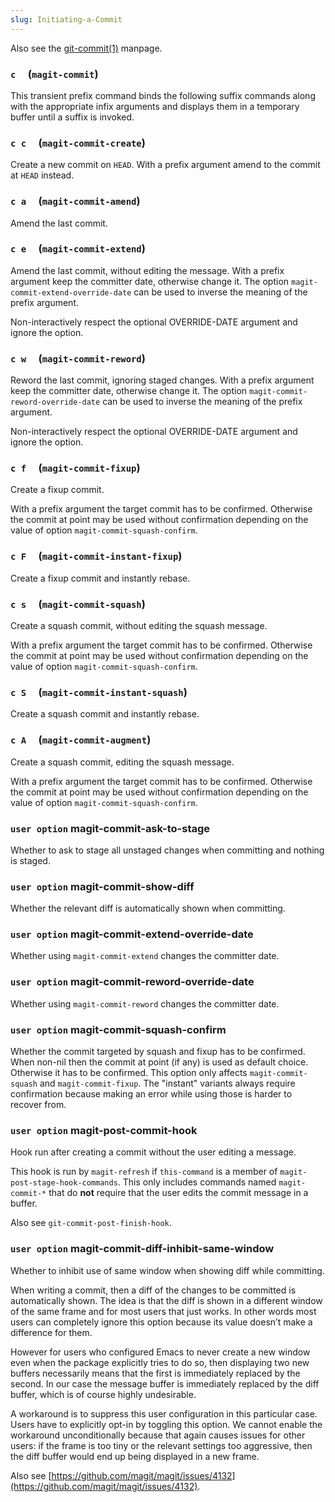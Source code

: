 ```yaml
---
slug: Initiating-a-Commit
---
```


Also see the [git-commit(1)](http://git-scm.com/docs/git-commit) manpage.

### `c`     (`magit-commit`)

This transient prefix command binds the following suffix commands along with the appropriate infix arguments and displays them in a temporary buffer until a suffix is invoked.

### `c c`     (`magit-commit-create`)

Create a new commit on `HEAD`. With a prefix argument amend to the commit at `HEAD` instead.

### `c a`     (`magit-commit-amend`)

Amend the last commit.

### `c e`     (`magit-commit-extend`)

Amend the last commit, without editing the message. With a prefix argument keep the committer date, otherwise change it. The option `magit-commit-extend-override-date` can be used to inverse the meaning of the prefix argument.

Non-interactively respect the optional OVERRIDE-DATE argument and ignore the option.

### `c w`     (`magit-commit-reword`)

Reword the last commit, ignoring staged changes. With a prefix argument keep the committer date, otherwise change it. The option `magit-commit-reword-override-date` can be used to inverse the meaning of the prefix argument.

Non-interactively respect the optional OVERRIDE-DATE argument and ignore the option.

### `c f`     (`magit-commit-fixup`)

Create a fixup commit.

With a prefix argument the target commit has to be confirmed. Otherwise the commit at point may be used without confirmation depending on the value of option `magit-commit-squash-confirm`.

### `c F`     (`magit-commit-instant-fixup`)

Create a fixup commit and instantly rebase.

### `c s`     (`magit-commit-squash`)

Create a squash commit, without editing the squash message.

With a prefix argument the target commit has to be confirmed. Otherwise the commit at point may be used without confirmation depending on the value of option `magit-commit-squash-confirm`.

### `c S`     (`magit-commit-instant-squash`)

Create a squash commit and instantly rebase.

### `c A`     (`magit-commit-augment`)

Create a squash commit, editing the squash message.

With a prefix argument the target commit has to be confirmed. Otherwise the commit at point may be used without confirmation depending on the value of option `magit-commit-squash-confirm`.

### <span className="tag useroption">`user option`</span> **magit-commit-ask-to-stage**

Whether to ask to stage all unstaged changes when committing and nothing is staged.

### <span className="tag useroption">`user option`</span> **magit-commit-show-diff**

Whether the relevant diff is automatically shown when committing.

### <span className="tag useroption">`user option`</span> **magit-commit-extend-override-date**

Whether using `magit-commit-extend` changes the committer date.

### <span className="tag useroption">`user option`</span> **magit-commit-reword-override-date**

Whether using `magit-commit-reword` changes the committer date.

### <span className="tag useroption">`user option`</span> **magit-commit-squash-confirm**

Whether the commit targeted by squash and fixup has to be confirmed. When non-nil then the commit at point (if any) is used as default choice. Otherwise it has to be confirmed. This option only affects `magit-commit-squash` and `magit-commit-fixup`. The "instant" variants always require confirmation because making an error while using those is harder to recover from.

### <span className="tag useroption">`user option`</span> **magit-post-commit-hook**

Hook run after creating a commit without the user editing a message.

This hook is run by `magit-refresh` if `this-command` is a member of `magit-post-stage-hook-commands`. This only includes commands named `magit-commit-*` that do **not** require that the user edits the commit message in a buffer.

Also see `git-commit-post-finish-hook`.

### <span className="tag useroption">`user option`</span> **magit-commit-diff-inhibit-same-window**

Whether to inhibit use of same window when showing diff while committing.

When writing a commit, then a diff of the changes to be committed is automatically shown. The idea is that the diff is shown in a different window of the same frame and for most users that just works. In other words most users can completely ignore this option because its value doesn’t make a difference for them.

However for users who configured Emacs to never create a new window even when the package explicitly tries to do so, then displaying two new buffers necessarily means that the first is immediately replaced by the second. In our case the message buffer is immediately replaced by the diff buffer, which is of course highly undesirable.

A workaround is to suppress this user configuration in this particular case. Users have to explicitly opt-in by toggling this option. We cannot enable the workaround unconditionally because that again causes issues for other users: if the frame is too tiny or the relevant settings too aggressive, then the diff buffer would end up being displayed in a new frame.

Also see [https://github.com/magit/magit/issues/4132](https://github.com/magit/magit/issues/4132).
